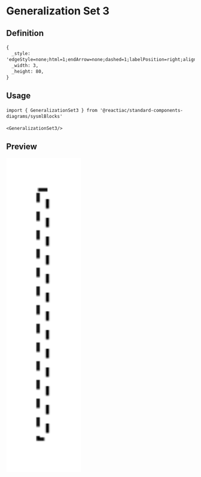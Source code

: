 # Generalization Set 3

## Definition

```
{
  _style: 'edgeStyle=none;html=1;endArrow=none;dashed=1;labelPosition=right;align=left;',
  _width: 3,
  _height: 80,
}
```

## Usage

```
import { GeneralizationSet3 } from '@reactiac/standard-components-diagrams/sysmlBlocks'

<GeneralizationSet3/>
```

## Preview

<img src="./generalization-set-3.png" width="200"/>
